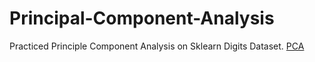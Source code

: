 # Principal-Component-Analysis
Practiced Principle Component Analysis on Sklearn Digits Dataset.
 [PCA](https://colab.research.google.com/drive/1v46lVZgJapg-PzUCw5qzV-vGg2NnxCpP?authuser=0#scrollTo=q59RCov0ztdD)
